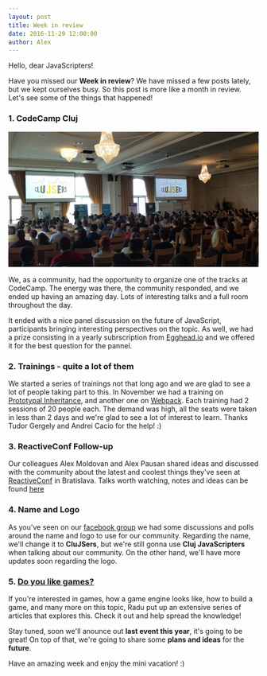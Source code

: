 ```yaml
---
layout: post
title: Week in review
date: 2016-11-29 12:00:00
author: Alex
---
```


Hello, dear JavaScripters!

Have you missed our __Week in review__? We have missed a few posts lately, but we kept ourselves busy. 
So this post is more like a month in review. Let's see some of the things that happened!

<!--more-->


### 1. CodeCamp Cluj

![CodeCamp Cluj](/img/codecamp1.jpg)

We, as a community, had the opportunity to organize one of the tracks at CodeCamp. 
The energy was there, the community responded, and we ended up having an amazing day. Lots of interesting talks and a full room throughout the day.

It ended with a nice panel discussion on the future of JavaScript, participants bringing interesting perspectives on the topic.
As well, we had a prize consisting in a yearly subrscription from [Egghead.io](https://egghead.io/) and we offered it for the best question for the pannel.


### 2. Trainings - quite a lot of them

We started a series of trainings not that long ago and we are glad to see a lot of people taking part to this.
In November we had a training on [Prototypal Inheritance](https://www.meetup.com/Cluj-Javascripters/events/235154341/), 
and another one on [Webpack](https://www.meetup.com/Cluj-Javascripters/events/235621652/). Each training had 2 sessions of 20 people each. The demand was high, all the seats were taken in less than 2 days and we're glad to see a lot of interest to learn. 
Thanks Tudor Gergely and Andrei Cacio for the help! :)


### 3. ReactiveConf Follow-up

Our colleagues Alex Moldovan and Alex Pausan shared ideas and discussed with the community about the latest 
and coolest things they've seen at [ReactiveConf](https://reactiveconf.com/) in Bratislava. 
Talks worth watching, notes and ideas can be found [here](https://docs.google.com/document/d/1IyE2GjhR3zg-kOUpBDKPDsz4utJULJUCp8YsixEYqQA/edit) 


### 4. Name and Logo

As you've seen on our [facebook group](https://www.facebook.com/groups/clujsers) we had some discussions and polls around the name and logo to use for our community. 
Regarding the name, we'll change it to __CluJSers__, but we're still gonna use __Cluj JavaScripters__ when talking about our community. On the other hand, we'll have more updates soon regarding the logo. 


### 5. [Do you like games?](https://blog.hellojs.org/javascript-do-you-like-games-part-1-c1320c2c52ec#.uaj654vo6)
If you're interested in games, how a game engine looks like, how to build a game, and many more on this topic, Radu put up an extensive series of articles that explores this. Check it out and help spread the knowledge!


Stay tuned, soon we'll anounce out __last event this year__, it's going to be great! 
On top of that, we're going to share some __plans and ideas__ for the __future__.

Have an amazing week and enjoy the mini vacation! :)
